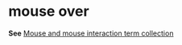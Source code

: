 # mouse over

**See** [Mouse and mouse interaction term collection](https://worldready.cloudapp.net/Styleguide/Read?id=2700&topicid=29013)
